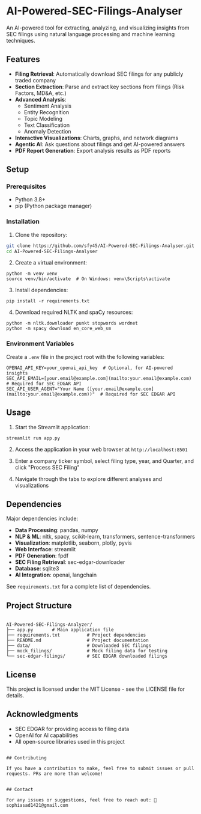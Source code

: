 # AI-Powered-SEC-Filings-Analyser


An AI-powered tool for extracting, analyzing, and visualizing insights from SEC filings using natural language processing and machine learning techniques.

## Features

- **Filing Retrieval**: Automatically download SEC filings for any publicly traded company
- **Section Extraction**: Parse and extract key sections from filings (Risk Factors, MD&A, etc.)
- **Advanced Analysis**:
  - Sentiment Analysis
  - Entity Recognition
  - Topic Modeling
  - Text Classification
  - Anomaly Detection
- **Interactive Visualizations**: Charts, graphs, and network diagrams
- **Agentic AI**: Ask questions about filings and get AI-powered answers
- **PDF Report Generation**: Export analysis results as PDF reports

## Setup

### Prerequisites

- Python 3.8+
- pip (Python package manager)

### Installation
1. Clone the repository:
```bash
git clone https://github.com/sfy45/AI-Powered-SEC-Filings-Analyser.git
cd AI-Powered-SEC-Filings-Analyser
```

2. Create a virtual environment:
```
python -m venv venv
source venv/bin/activate  # On Windows: venv\Scripts\activate
```

3. Install dependencies:
```
pip install -r requirements.txt
```

4. Download required NLTK and spaCy resources:
```
python -m nltk.downloader punkt stopwords wordnet
python -m spacy download en_core_web_sm
```

### Environment Variables

Create a `.env` file in the project root with the following variables:
```
OPENAI_API_KEY=your_openai_api_key  # Optional, for AI-powered insights
SEC_API_EMAIL=[your.email@example.com](mailto:your.email@example.com)  # Required for SEC EDGAR API
SEC_API_USER_AGENT="Your Name ([your.email@example.com](mailto:your.email@example.com))"  # Required for SEC EDGAR API
```

## Usage

1. Start the Streamlit application:
```
streamlit run app.py
```

2. Access the application in your web browser at `http://localhost:8501`

3. Enter a company ticker symbol, select filing type, year, and Quarter, and click "Process SEC Filing"

4. Navigate through the tabs to explore different analyses and visualizations

## Dependencies

Major dependencies include:

- **Data Processing**: pandas, numpy
- **NLP & ML**: nltk, spacy, scikit-learn, transformers, sentence-transformers
- **Visualization**: matplotlib, seaborn, plotly, pyvis
- **Web Interface**: streamlit
- **PDF Generation**: fpdf
- **SEC Filing Retrieval**: sec-edgar-downloader
- **Database**: sqlite3
- **AI Integration**: openai, langchain

See `requirements.txt` for a complete list of dependencies.

## Project Structure

```

AI-Powered-SEC-Filings-Analyzer/
├── app.py       # Main application file
├── requirements.txt          # Project dependencies
├── README.md                 # Project documentation
├── data/                     # Downloaded SEC filings
├── mock_filings/             # Mock filing data for testing
└── sec-edgar-filings/        # SEC EDGAR downloaded filings

```

## License

This project is licensed under the MIT License - see the LICENSE file for details.

## Acknowledgments

- SEC EDGAR for providing access to filing data
- OpenAI for AI capabilities
- All open-source libraries used in this project
```

## Contributing

If you have a contribution to make, feel free to submit issues or pull requests. PRs are more than welcome!


## Contact

For any issues or suggestions, feel free to reach out: 📧 sophiasad1421@gmail.com
